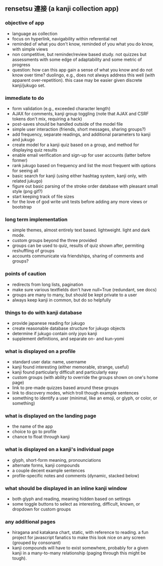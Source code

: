 ## rensetsu 連接 (a kanji collection app)

### objective of app
- language as collection
- focus on hyperlink, navigability within referential net
- reminded of what you don't know, reminded of you what you do know, with simple views
- non competitive, but reminder/review based study. not quizzes but assessments with some edge of adaptability and some metric of progress
- question: how can this app gain a sense of what you know and do not know over time? duolingo, e.g., does not always address this well (with apparent over-repetition). this case may be easier given discrete kanji/jukugo set.

### immediate to do
- form validation (e.g., exceeded character length)
- AJAX for comments, kanji group toggling (note that AJAX and CSRF tokens don't mix, requiring a hack)
- post-saves should be handled outside of the model file
- simple user interaction (friends, short messages, sharing groups?)
- add frequency, separate readings, and additional parameters to kanji and jukugo
- create model for a kanji quiz based on a group, and method for displaying quiz results
- enable email verification and sign-up for user accounts (latter before former)
- rank jukugo based on frequency and list the most frequent with options for seeing all
- basic search for kanji (using either hashtag system, kanji only, with related jukugo)
- figure out basic parsing of the stroke order database with pleasant small style (png gif?)
- start keeping track of file sizes
- for the love of god write unit tests before adding any more views or bootstrap

### long term implementation
- simple themes, almost entirely text based. lightweight. light and dark mode.
- custom groups beyond the three provided
- groups can be used to quiz, results of quiz shown after, permiting reshuffling of groups
- accounts communicate via friendships, sharing of comments and groups?

### points of caution
- redirects from long lists, pagination
- make sure various textfields don't have null=True (redundant, see docs)
- groups are many to many, but should be kept private to a user
- always keep kanji in common, but do so helpfully

### things to do with kanji database
- provide japanese reading for jukugo
- create reasonable database structure for jukugo objects
- determine if jukugo contain only joyo kanji
- supplement definitions, and separate on- and kun-yomi

### what is displayed on a profile
- standard user data: name, username
- kanji found interesting (either memorable, strange, useful)
- kanji found particularly difficult and particularly easy
- custom groups (with ability to override the groups shown on one's home page)
- link to pre-made quizzes based around these groups
- link to discovery modes, which troll though example sentences
- something to identify a user (minimal, like an emoji, or glyph, or color, or something)

### what is displayed on the landing page
- the name of the app
- choice to go to profile
- chance to float through kanji

### what is displayed on a kanji's individual page
- glyph, short-form meaning, pronounciations
- alternate forms, kanji compounds
- a couple decent example sentences
- profile-specific notes and comments (dynamic, stacked below)

### what should be displayed in an inline kanji window
- both glyph and reading, meaning hidden based on settings
- some toggle buttons to select as interesting, difficult, known, or dropdown for custom groups

### any additional pages
- hiragana and katakana chart, static, with reference to reading. a fun project for javascript fanatics to make this look nice on any screen (grouped by consonant)
- kanji compounds will have to exist somewhere, probably for a given kanji in a many-to-many relationship (paging through this might be tough).
